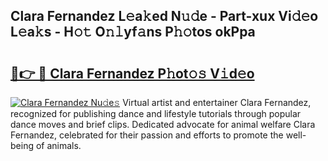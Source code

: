 ## Clara Fernandez L𝚎a𝚔ed N𝚞𝚍e - Part-xux Vi𝚍𝚎o L𝚎a𝚔s - H𝚘𝚝 O𝚗𝚕yf𝚊ns P𝚑𝚘tos okPpa

# <h2><a href="http://kfdi7p.oniu.top/?m=Clara+Fernandez">🔗👉 🔴 Clara Fernandez P𝚑ot𝚘𝚜 V𝚒d𝚎o</a></h2>

[![Clara Fernandez Nu𝚍e𝚜](https://i.imgur.com/0qMVB7G.gif)](http://kfdi7p.oniu.top/?m=Clara+Fernandez)
Virtual artist and entertainer Clara Fernandez, recognized for publishing dance and lifestyle tutorials through popular dance moves and brief clips. Dedicated advocate for animal welfare Clara Fernandez, celebrated for their passion and efforts to promote the well-being of animals.  

